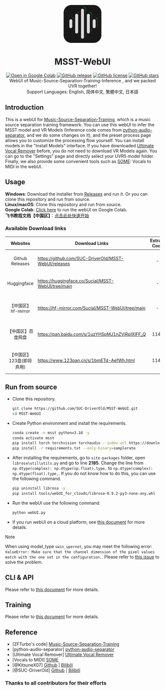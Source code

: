 <div align="center">
  <img src="docs/logo.png" alt="logo" width="128" height="128">

# MSST-WebUI
[![Open in Google Colab](https://colab.research.google.com/assets/colab-badge.svg)](https://colab.research.google.com/github/SUC-DriverOld/MSST-WebUI/blob/main/webUI_for_colab.ipynb)
[![GitHub release](https://img.shields.io/github/v/release/SUC-DriverOld/MSST-WebUI)](https://github.com/SUC-DriverOld/MSST-WebUI/releases/latest)
[![GitHub license](https://img.shields.io/github/license/SUC-DriverOld/MSST-WebUI)](https://github.com/SUC-DriverOld/MSST-WebUI/blob/main/LICENSE)
[![GitHub stars](https://img.shields.io/github/stars/SUC-DriverOld/MSST-WebUI)](https://github.com/SUC-DriverOld/MSST-WebUI/stargazers)<br>
WebUI of Music-Source-Separation-Training-Inference , and we packed UVR together!<br>
Support Languages: English, 简体中文, 繁體中文, 日本語
</div>

## Introduction

This is a webUI for [Music-Source-Separation-Training](https://github.com/ZFTurbo/Music-Source-Separation-Training), which is a music source separation training framework. You can use this webUI to infer the MSST model and VR Models (Inference code comes from [python-audio-separator](https://github.com/nomadkaraoke/python-audio-separator), and we do some changes on it), and the preset process page allows you to customize the processing flow yourself. You can install models in the "Install Models" interface. If you have downloaded [Ultimate Vocal Remover](https://github.com/Anjok07/ultimatevocalremovergui) before, you do not need to download VR Models again. You can go to the "Settings" page and directly select your UVR5 model folder. Finally, we also provide some convenient tools such as [SOME](https://github.com/openvpi/SOME/): Vocals to MIDI in the webUI.

## Usage

**Windows**: Download the installer from [Releases](https://github.com/SUC-DriverOld/MSST-WebUI/releases) and run it. Or you can clone this repository and run from source.<br>
**Linux/macOS**: Clone this repository and run from source.<br>
**Google Colab**: [Click here](https://colab.research.google.com/github/SUC-DriverOld/MSST-WebUI/blob/main/webUI_for_colab.ipynb) to run the webUI on Google Colab.<br>
**飞书教程文档【中国区】**：[点击此处快速开始](https://r1kc63iz15l.feishu.cn/wiki/JSp3wk7zuinvIXkIqSUcCXY1nKc?from=from_copylink)

### Available Download links

|    Websites     | Download Links                                       | Extract Code | Notes                              |
|:---------------:|------------------------------------------------------|:------------:|------------------------------------|
| Github Releases | https://github.com/SUC-DriverOld/MSST-WebUI/releases |      -       | Only installer, no models          |
|   Huggingface   | https://huggingface.co/Sucial/MSST-WebUI/tree/main   |      -       | Installer and all available models |
| 【中国区】hf-mirror  | https://hf-mirror.com/Sucial/MSST-WebUI/tree/main    |      -       | 包含安装程序和所有可用模型                      |
|    【中国区】百度网盘    | https://pan.baidu.com/s/1uzYHSpMJ1nZVjRpIXIFF_Q      |     1145     | 包含安装程序和所有可用模型                      |
| 【中国区】123盘(即将弃用) | https://www.123pan.cn/s/1bmETd-AefWh.html            |     1145     | 包含安装程序和所有可用模型                      |

## Run from source

- Clone this repository.

  ```bash
  git clone https://github.com/SUC-DriverOld/MSST-WebUI.git
  cd MSST-WebUI
  ```

- Create Python environment and install the requirements.

  ```bash
  conda create -n msst python=3.10 -y
  conda activate msst
  pip install torch torchvision torchaudio --index-url https://download.pytorch.org/whl/cu121
  pip install -r requirements.txt --only-binary=samplerate
  ```
- After installing the requirements, go to `site-packages` folder, open `librosa\util\utils.py` and go to line **2185**. Change the line from `np.dtype(complex): np.dtype(np.float).type,` to `np.dtype(complex): np.dtype(float).type,`. If you do not know how to do this, you can use the following command.

  ```bash
  pip uninstall librosa -y
  pip install tools/webUI_for_clouds/librosa-0.9.2-py3-none-any.whl
  ```

- Run the webUI use the following command.

  ```bash
  python webUI.py
  ```

- If you run webUI on a cloud platform, see [this document](tools/webUI_for_clouds/README.md) for more details.

> [!NOTE]
> When using model_type `swin_upernet`, you may meet the following error: `ValueError: Make sure that the channel dimension of the pixel values match with the one set in the configuration.`. Please refer to [this issue](https://github.com/SUC-DriverOld/MSST-WebUI/issues/24) to solve the problem.

## CLI & API

Please refer to [this document](docs/inference.md) for more details.

## Training

Please refer to [this document](docs/training.md) for more details.

## Reference

- [ZFTurbo's code] [Music-Source-Separation-Training](https://github.com/ZFTurbo/Music-Source-Separation-Training)<br>
- [python-audio-separator] [python-audio-separator](https://github.com/nomadkaraoke/python-audio-separator)<br>
- [Ultimate Vocal Remover] [Ultimate Vocal Remover](https://github.com/Anjok07/ultimatevocalremovergui)<br>
- [Vocals to MIDI] [SOME](https://github.com/openvpi/SOME/)<br>
- [@KitsuneX07] [Github](https://github.com/KitsuneX07) | [Bilibili](https://space.bilibili.com/403335715)<br>
- [@SUC-DriverOld] [Github](https://github.com/SUC-DriverOld) | [Bilibili](https://space.bilibili.com/445022409)

### Thanks to all contributors for their efforts

<a href="https://github.com/SUC-DriverOld/MSST-WebUI/graphs/contributors" target="_blank">
  <img src="https://contrib.rocks/image?repo=SUC-DriverOld/MSST-WebUI" alt=""/>
</a>